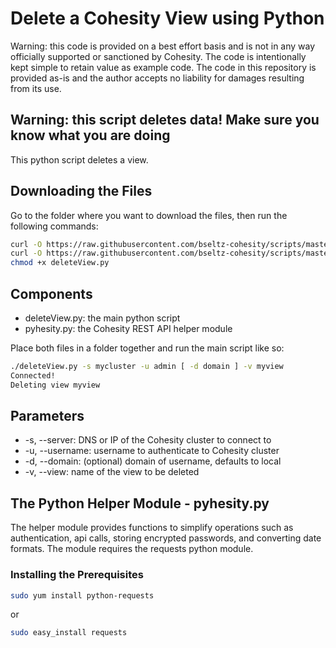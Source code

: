 # Delete a Cohesity View using Python

Warning: this code is provided on a best effort basis and is not in any way officially supported or sanctioned by Cohesity. The code is intentionally kept simple to retain value as example code. The code in this repository is provided as-is and the author accepts no liability for damages resulting from its use.

## Warning: this script deletes data! Make sure you know what you are doing

This python script deletes a view.

## Downloading the Files

Go to the folder where you want to download the files, then run the following commands:

```bash
curl -O https://raw.githubusercontent.com/bseltz-cohesity/scripts/master/python/deleteView/deleteView.py
curl -O https://raw.githubusercontent.com/bseltz-cohesity/scripts/master/python/pyhesity.py
chmod +x deleteView.py
```

## Components

* deleteView.py: the main python script
* pyhesity.py: the Cohesity REST API helper module

Place both files in a folder together and run the main script like so:

```bash
./deleteView.py -s mycluster -u admin [ -d domain ] -v myview
Connected!
Deleting view myview
```

## Parameters

* -s, --server: DNS or IP of the Cohesity cluster to connect to
* -u, --username: username to authenticate to Cohesity cluster
* -d, --domain: (optional) domain of username, defaults to local
* -v, --view: name of the view to be deleted

## The Python Helper Module - pyhesity.py

The helper module provides functions to simplify operations such as authentication, api calls, storing encrypted passwords, and converting date formats. The module requires the requests python module.

### Installing the Prerequisites

```bash
sudo yum install python-requests
```

or

```bash
sudo easy_install requests
```
